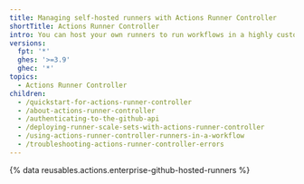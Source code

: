 ```yaml
---
title: Managing self-hosted runners with Actions Runner Controller
shortTitle: Actions Runner Controller
intro: You can host your own runners to run workflows in a highly customizable environment.
versions:
  fpt: '*'
  ghes: '>=3.9'
  ghec: '*'
topics:
  - Actions Runner Controller
children:
  - /quickstart-for-actions-runner-controller
  - /about-actions-runner-controller
  - /authenticating-to-the-github-api
  - /deploying-runner-scale-sets-with-actions-runner-controller
  - /using-actions-runner-controller-runners-in-a-workflow
  - /troubleshooting-actions-runner-controller-errors
---
```

 
{% data reusables.actions.enterprise-github-hosted-runners %}
